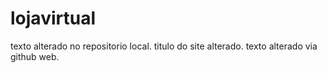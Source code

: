 # lojavirtual
texto alterado no repositorio local.
titulo do site alterado.
texto alterado via github web.
